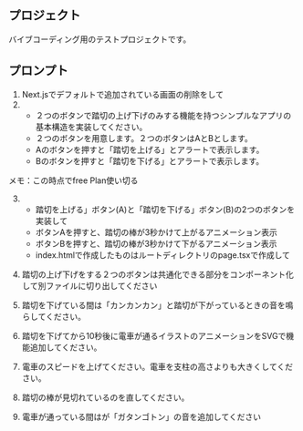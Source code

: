 ## プロジェクト
バイブコーディング用のテストプロジェクトです。

## プロンプト
1. Next.jsでデフォルトで追加されている画面の削除をして
2. 
   - ２つのボタンで踏切の上げ下げのみする機能を持つシンプルなアプリの基本構造を実装してください。
   - ２つのボタンを用意します。２つのボタンはAとBとします。
   - Aのボタンを押すと「踏切を上げる」とアラートで表示します。
   - Bのボタンを押すと「踏切を下げる」とアラートで表示します。

メモ：この時点でfree Plan使い切る

3. 
   - 踏切を上げる」ボタン(A)と「踏切を下げる」ボタン(B)の2つのボタンを実装して
   - ボタンAを押すと、踏切の棒が3秒かけて上がるアニメーション表示
   - ボタンBを押すと、踏切の棒が3秒かけて下がるアニメーション表示
   - index.htmlで作成したものはルートディレクトリのpage.tsxで作成して

4. 踏切の上げ下げをする２つのボタンは共通化できる部分をコンポーネント化して別ファイルに切り出してください
5. 踏切を下げている間は「カンカンカン」と踏切が下がっているときの音を鳴らしてください。
6. 踏切を下げてから10秒後に電車が通るイラストのアニメーションをSVGで機能追加してください。
7. 電車のスピードを上げてください。電車を支柱の高さよりも大きくしてください。
8. 踏切の棒が見切れているのを直してください。
9. 電車が通っている間はが「ガタンゴトン」の音を追加してください